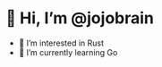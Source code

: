 
# 👋 Hi, I’m @jojobrain

- 👀 I’m interested in Rust
- 🌱 I’m currently learning Go

<!---
jojobrain/captainejojo is a ✨ special ✨ repository because its `README.md` (this file) appears on your GitHub profile.
You can click the Preview link to take a look at your changes.
--->
